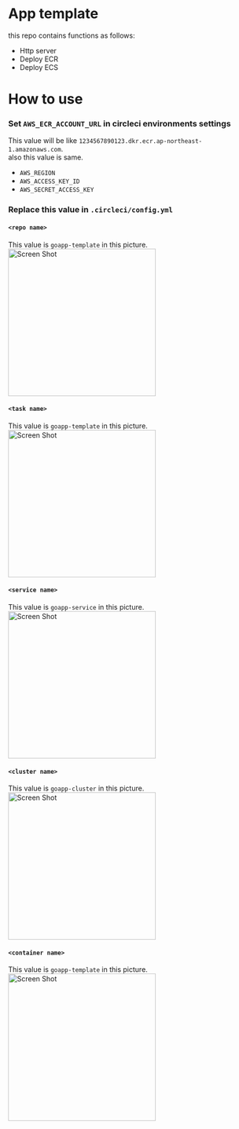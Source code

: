 
# App template

this repo contains functions as follows:
- Http server
- Deploy ECR 
- Deploy ECS

# How to use 

### Set `AWS_ECR_ACCOUNT_URL` in circleci environments settings
This value will be like `1234567890123.dkr.ecr.ap-northeast-1.amazonaws.com`.  
also this value is same.  
- `AWS_REGION`  
- `AWS_ACCESS_KEY_ID`  
- `AWS_SECRET_ACCESS_KEY`  

### Replace this value in `.circleci/config.yml`  
#### `<repo name>`
This value is `goapp-template` in this picture.    
<img width="300" alt="Screen Shot" src="https://user-images.githubusercontent.com/6281583/56255279-4dd14c80-60ff-11e9-990d-7392c819afeb.png">


#### `<task name>` 
This value is `goapp-template` in this picture.    
<img width="300" alt="Screen Shot" src="https://user-images.githubusercontent.com/6281583/56255422-c59f7700-60ff-11e9-8007-fcb9219c8fff.png">  

  
 
#### `<service name>`
This value is `goapp-service` in this picture.   
<img width="300" alt="Screen Shot" src="https://user-images.githubusercontent.com/6281583/56255723-de5c5c80-6100-11e9-8ae5-3c47162d973f.png">  

#### `<cluster name>`
This value is `goapp-cluster` in this picture.  
<img width="300" alt="Screen Shot" src="https://user-images.githubusercontent.com/6281583/56255607-7e65b600-6100-11e9-8b18-4017c645906d.png">

#### `<container name>`  
This value is `goapp-template` in this picture.  
<img width="300" alt="Screen Shot" src="https://user-images.githubusercontent.com/6281583/56255783-18c5f980-6101-11e9-961f-b373707fe104.png">

        
